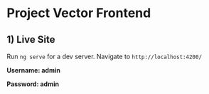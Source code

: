 # Project Vector Frontend

## 1) Live Site

Run `ng serve` for a dev server. Navigate to `http://localhost:4200/`

**Username: admin**

**Password: admin**
